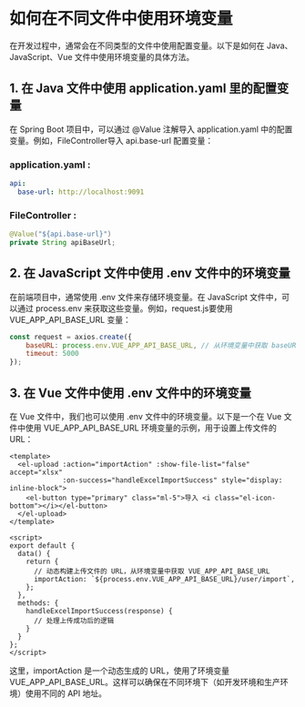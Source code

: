 # 如何在不同文件中使用环境变量

在开发过程中，通常会在不同类型的文件中使用配置变量。以下是如何在 Java、JavaScript、Vue 文件中使用环境变量的具体方法。

## 1. 在 Java 文件中使用 application.yaml 里的配置变量

在 Spring Boot 项目中，可以通过 @Value 注解导入 application.yaml 中的配置变量。例如，FileController导入 api.base-url 配置变量：
### application.yaml :
```yaml
api:
  base-url: http://localhost:9091
```

### FileController :
```java
@Value("${api.base-url}")
private String apiBaseUrl;
```

## 2. 在 JavaScript 文件中使用 .env 文件中的环境变量

在前端项目中，通常使用 .env 文件来存储环境变量。在 JavaScript 文件中，可以通过 process.env 来获取这些变量。例如，request.js要使用 VUE_APP_API_BASE_URL 变量：

```javascript
const request = axios.create({
    baseURL: process.env.VUE_APP_API_BASE_URL, // 从环境变量中获取 baseURL
    timeout: 5000
});
```

## 3. 在 Vue 文件中使用 .env 文件中的环境变量

在 Vue 文件中，我们也可以使用 .env 文件中的环境变量。以下是一个在 Vue 文件中使用 VUE_APP_API_BASE_URL 环境变量的示例，用于设置上传文件的 URL：

```vue
<template>
  <el-upload :action="importAction" :show-file-list="false" accept="xlsx"
             :on-success="handleExcelImportSuccess" style="display: inline-block">
    <el-button type="primary" class="ml-5">导入 <i class="el-icon-bottom"></i></el-button>
  </el-upload>
</template>

<script>
export default {
  data() {
    return {
      // 动态构建上传文件的 URL，从环境变量中获取 VUE_APP_API_BASE_URL
      importAction: `${process.env.VUE_APP_API_BASE_URL}/user/import`,
    };
  },
  methods: {
    handleExcelImportSuccess(response) {
      // 处理上传成功后的逻辑
    }
  }
};
</script>

```

这里，importAction 是一个动态生成的 URL，使用了环境变量 VUE_APP_API_BASE_URL。这样可以确保在不同环境下（如开发环境和生产环境）使用不同的 API 地址。